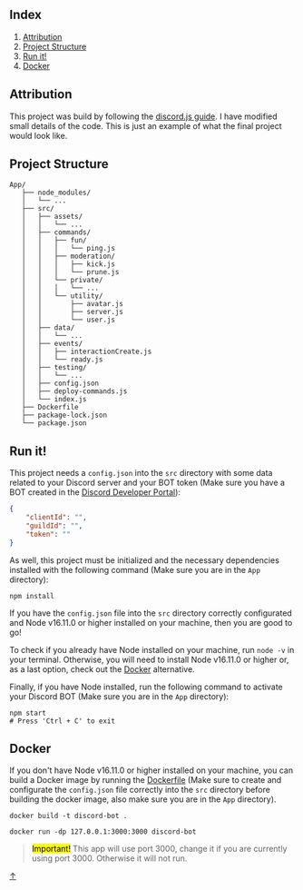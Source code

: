 ## Index

1. [Attribution](#attribution)
2. [Project Structure](#project-structure)
3. [Run it!](#run-it)
4. [Docker](#docker)

## Attribution

This project was build by following the [discord.js guide](https://github.com/discordjs/guide). I have modified small details of the code. This is just an example of what the final project would look like.

## Project Structure

```
App/
   ├── node_modules/
   │   └── ...
   ├── src/
   │   ├── assets/
   │   │   └── ...
   │   ├── commands/
   │   │   ├── fun/
   │   │   │   └── ping.js
   │   │   ├── moderation/
   │   │   │   ├── kick.js
   │   │   │   └── prune.js
   │   │   └── private/
   │   │   │   └── ...
   │   │   └── utility/
   │   │       ├── avatar.js
   │   │       ├── server.js
   │   │       └── user.js
   │   ├── data/
   │   │   └── ...
   │   ├── events/
   │   │   ├── interactionCreate.js
   │   │   └── ready.js
   │   ├── testing/
   │   │   └── ...
   │   ├── config.json
   │   ├── deploy-commands.js
   │   └── index.js
   ├── Dockerfile
   ├── package-lock.json
   └── package.json
```

## Run it!

This project needs a `config.json` into the `src` directory with some data related to your Discord server and your BOT token (Make sure you have a BOT created in the [Discord Developer Portal](https://discord.com/developers/applications)):

```json
{
    "clientId": "",
    "guildId": "",
    "token": ""
}
```

As well, this project must be initialized and the necessary dependencies installed with the following command (Make sure you are in the `App` directory):

```shell
npm install
```

If you have the `config.json` file into the `src` directory correctly configurated and Node v16.11.0 or higher installed on your machine, then you are good to go!

To check if you already have Node installed on your machine, run `node -v` in your terminal. Otherwise, you will need to install Node v16.11.0 or higher or, as a last option, check out the [Docker](#docker) alternative.

Finally, if you have Node installed, run the following command to activate your Discord BOT (Make sure you are in the `App` directory):

```shell
npm start
# Press 'Ctrl + C' to exit
```

## Docker

If you don't have Node v16.11.0 or higher installed on your machine, you can build a Docker image by running the [Dockerfile](./Dockerfile) (Make sure to create and configurate the `config.json` file correctly into the `src` directory before building the docker image, also make sure you are in the `App` directory).

```shell
docker build -t discord-bot .
```

```shell
docker run -dp 127.0.0.1:3000:3000 discord-bot
```

> <mark>Important!</mark> This app will use port 3000, change it if you are currently using port 3000. Otherwise it will not run.

<link rel="stylesheet" href="./README.css">
<a class="back-to-top" href="#top" title="Back to top">↑</a>